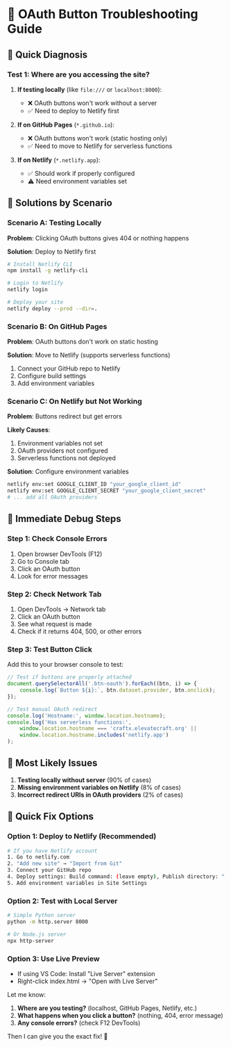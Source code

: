 # 🔧 OAuth Button Troubleshooting Guide

## 🎯 **Quick Diagnosis**

### **Test 1: Where are you accessing the site?**

1. **If testing locally** (like `file:///` or `localhost:8000`):
   - ❌ OAuth buttons won't work without a server
   - ✅ Need to deploy to Netlify first

2. **If on GitHub Pages** (`*.github.io`):
   - ❌ OAuth buttons won't work (static hosting only)
   - ✅ Need to move to Netlify for serverless functions

3. **If on Netlify** (`*.netlify.app`):
   - ✅ Should work if properly configured
   - ⚠️ Need environment variables set

## 🚀 **Solutions by Scenario**

### **Scenario A: Testing Locally**

**Problem**: Clicking OAuth buttons gives 404 or nothing happens

**Solution**: Deploy to Netlify first

```bash
# Install Netlify CLI
npm install -g netlify-cli

# Login to Netlify
netlify login

# Deploy your site
netlify deploy --prod --dir=.
```

### **Scenario B: On GitHub Pages**

**Problem**: OAuth buttons don't work on static hosting

**Solution**: Move to Netlify (supports serverless functions)

1. Connect your GitHub repo to Netlify
2. Configure build settings
3. Add environment variables

### **Scenario C: On Netlify but Not Working**

**Problem**: Buttons redirect but get errors

**Likely Causes**:

1. Environment variables not set
2. OAuth providers not configured
3. Serverless functions not deployed

**Solution**: Configure environment variables

```bash
netlify env:set GOOGLE_CLIENT_ID "your_google_client_id"
netlify env:set GOOGLE_CLIENT_SECRET "your_google_client_secret"
# ... add all OAuth providers
```

## 🔧 **Immediate Debug Steps**

### **Step 1: Check Console Errors**

1. Open browser DevTools (F12)
2. Go to Console tab
3. Click an OAuth button
4. Look for error messages

### **Step 2: Check Network Tab**

1. Open DevTools → Network tab
2. Click an OAuth button
3. See what request is made
4. Check if it returns 404, 500, or other errors

### **Step 3: Test Button Click**

Add this to your browser console to test:

```javascript
// Test if buttons are properly attached
document.querySelectorAll('.btn-oauth').forEach((btn, i) => {
    console.log(`Button ${i}:`, btn.dataset.provider, btn.onclick);
});

// Test manual OAuth redirect
console.log('Hostname:', window.location.hostname);
console.log('Has serverless functions:', 
    window.location.hostname === 'craftx.elevatecraft.org' ||
    window.location.hostname.includes('netlify.app')
);
```

## 🎯 **Most Likely Issues**

1. **Testing locally without server** (90% of cases)
2. **Missing environment variables on Netlify** (8% of cases)
3. **Incorrect redirect URIs in OAuth providers** (2% of cases)

## 🚀 **Quick Fix Options**

### **Option 1: Deploy to Netlify (Recommended)**

```bash
# If you have Netlify account
1. Go to netlify.com
2. "Add new site" → "Import from Git"
3. Connect your GitHub repo
4. Deploy settings: Build command: (leave empty), Publish directory: "."
5. Add environment variables in Site Settings
```

### **Option 2: Test with Local Server**

```bash
# Simple Python server
python -m http.server 8000

# Or Node.js server
npx http-server
```

### **Option 3: Use Live Preview**

- If using VS Code: Install "Live Server" extension
- Right-click index.html → "Open with Live Server"

Let me know:

1. **Where are you testing?** (localhost, GitHub Pages, Netlify, etc.)
2. **What happens when you click a button?** (nothing, 404, error message)
3. **Any console errors?** (check F12 DevTools)

Then I can give you the exact fix! 🎯
